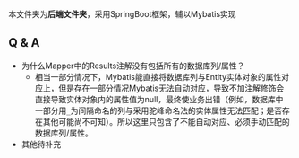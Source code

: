 本文件夹为**后端文件夹**，采用SpringBoot框架，辅以Mybatis实现

## Q & A
- 为什么Mapper中的Results注解没有包括所有的数据库列/属性？
  - 相当一部分情况下，Mybatis能直接将数据库列与Entity实体对象的属性对应上，但是存在一部分情况Mybatis无法自动对应，导致不加注解修饰会直接导致实体对象内的属性值为null，最终使业务出错（例如，数据库中一部分用`_`为间隔命名的列与采用驼峰命名法的实体属性无法匹配；是否存在其他可能尚不可知）。所以这里只包含了不能自动对应、必须手动匹配的数据库列/属性。
- 其他待补充